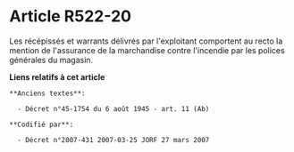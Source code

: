 # Article R522-20

Les récépissés et warrants délivrés par l'exploitant comportent au recto la mention de l'assurance de la marchandise contre
l'incendie par les polices générales du magasin.

**Liens relatifs à cet article**

	**Anciens textes**:

	  - Décret n°45-1754 du 6 août 1945 - art. 11 (Ab)

	**Codifié par**:

	  - Décret n°2007-431 2007-03-25 JORF 27 mars 2007
